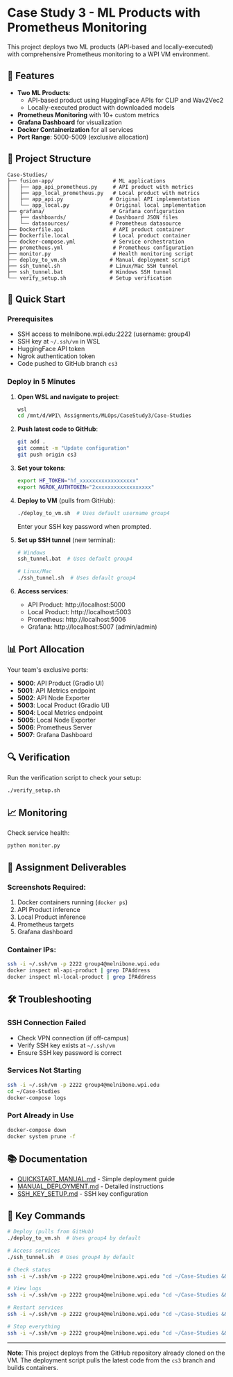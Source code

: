 # Case Study 3 - ML Products with Prometheus Monitoring

This project deploys two ML products (API-based and locally-executed) with comprehensive Prometheus monitoring to a WPI VM environment.

## 🎯 Features

- **Two ML Products**:
  - API-based product using HuggingFace APIs for CLIP and Wav2Vec2
  - Locally-executed product with downloaded models
- **Prometheus Monitoring** with 10+ custom metrics
- **Grafana Dashboard** for visualization
- **Docker Containerization** for all services
- **Port Range**: 5000-5009 (exclusive allocation)

## 📁 Project Structure

```
Case-Studies/
├── fusion-app/                   # ML applications
│   ├── app_api_prometheus.py     # API product with metrics
│   ├── app_local_prometheus.py   # Local product with metrics
│   ├── app_api.py               # Original API implementation
│   └── app_local.py             # Original local implementation
├── grafana/                      # Grafana configuration
│   ├── dashboards/              # Dashboard JSON files
│   └── datasources/             # Prometheus datasource
├── Dockerfile.api                # API product container
├── Dockerfile.local              # Local product container
├── docker-compose.yml            # Service orchestration
├── prometheus.yml                # Prometheus configuration
├── monitor.py                    # Health monitoring script
├── deploy_to_vm.sh              # Manual deployment script
├── ssh_tunnel.sh                # Linux/Mac SSH tunnel
├── ssh_tunnel.bat               # Windows SSH tunnel
└── verify_setup.sh              # Setup verification
```

## 🚀 Quick Start

### Prerequisites
- SSH access to melnibone.wpi.edu:2222 (username: group4)
- SSH key at `~/.ssh/vm` in WSL
- HuggingFace API token
- Ngrok authentication token
- Code pushed to GitHub branch `cs3`

### Deploy in 5 Minutes

1. **Open WSL and navigate to project**:
   ```bash
   wsl
   cd /mnt/d/WPI\ Assignments/MLOps/CaseStudy3/Case-Studies
   ```

2. **Push latest code to GitHub**:
   ```bash
   git add .
   git commit -m "Update configuration"
   git push origin cs3
   ```

3. **Set your tokens**:
   ```bash
   export HF_TOKEN="hf_xxxxxxxxxxxxxxxxxx"
   export NGROK_AUTHTOKEN="2xxxxxxxxxxxxxxxxxx"
   ```

4. **Deploy to VM** (pulls from GitHub):
   ```bash
   ./deploy_to_vm.sh  # Uses default username group4
   ```
   Enter your SSH key password when prompted.

5. **Set up SSH tunnel** (new terminal):
   ```bash
   # Windows
   ssh_tunnel.bat  # Uses default group4

   # Linux/Mac
   ./ssh_tunnel.sh  # Uses default group4
   ```

5. **Access services**:
   - API Product: http://localhost:5000
   - Local Product: http://localhost:5003
   - Prometheus: http://localhost:5006
   - Grafana: http://localhost:5007 (admin/admin)

## 📊 Port Allocation

Your team's exclusive ports:
- **5000**: API Product (Gradio UI)
- **5001**: API Metrics endpoint
- **5002**: API Node Exporter
- **5003**: Local Product (Gradio UI)
- **5004**: Local Metrics endpoint
- **5005**: Local Node Exporter
- **5006**: Prometheus Server
- **5007**: Grafana Dashboard

## 🔍 Verification

Run the verification script to check your setup:
```bash
./verify_setup.sh
```

## 📈 Monitoring

Check service health:
```bash
python monitor.py
```

## 📝 Assignment Deliverables

### Screenshots Required:
1. Docker containers running (`docker ps`)
2. API Product inference
3. Local Product inference
4. Prometheus targets
5. Grafana dashboard

### Container IPs:
```bash
ssh -i ~/.ssh/vm -p 2222 group4@melnibone.wpi.edu
docker inspect ml-api-product | grep IPAddress
docker inspect ml-local-product | grep IPAddress
```

## 🛠️ Troubleshooting

### SSH Connection Failed
- Check VPN connection (if off-campus)
- Verify SSH key exists at `~/.ssh/vm`
- Ensure SSH key password is correct

### Services Not Starting
```bash
ssh -i ~/.ssh/vm -p 2222 group4@melnibone.wpi.edu
cd ~/Case-Studies
docker-compose logs
```

### Port Already in Use
```bash
docker-compose down
docker system prune -f
```

## 📚 Documentation

- [QUICKSTART_MANUAL.md](QUICKSTART_MANUAL.md) - Simple deployment guide
- [MANUAL_DEPLOYMENT.md](MANUAL_DEPLOYMENT.md) - Detailed instructions
- [SSH_KEY_SETUP.md](SSH_KEY_SETUP.md) - SSH key configuration

## 🎯 Key Commands

```bash
# Deploy (pulls from GitHub)
./deploy_to_vm.sh  # Uses group4 by default

# Access services
./ssh_tunnel.sh  # Uses group4 by default

# Check status
ssh -i ~/.ssh/vm -p 2222 group4@melnibone.wpi.edu "cd ~/Case-Studies && docker ps"

# View logs
ssh -i ~/.ssh/vm -p 2222 group4@melnibone.wpi.edu "cd ~/Case-Studies && docker-compose logs"

# Restart services
ssh -i ~/.ssh/vm -p 2222 group4@melnibone.wpi.edu "cd ~/Case-Studies && docker-compose restart"

# Stop everything
ssh -i ~/.ssh/vm -p 2222 group4@melnibone.wpi.edu "cd ~/Case-Studies && docker-compose down"
```

---

**Note**: This project deploys from the GitHub repository already cloned on the VM. The deployment script pulls the latest code from the `cs3` branch and builds containers.